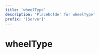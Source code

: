 ```yaml
---
title: 'wheelType'
description: 'Placeholder for wheelType'
prefix: '[Server]'
---
```


# wheelType
